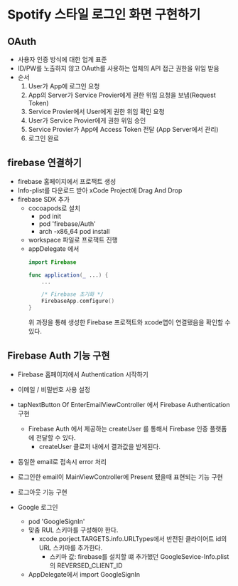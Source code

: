 # Spotify 스타일 로그인 화면 구현하기

## OAuth
* 사용자 인증 방식에 대한 업계 표준
* ID/PW를 노출하지 않고 OAuth를 사용하는 업체의 API 접근 권한을 위임 받음
* 순서
  1. User가 App에 로그인 요청
  2. App의 Server가 Service Provier에게 권한 위임 요청을 보냄(Request Token)
  3. Service Provier에서 User에게 권한 위임 확인 요청
  4. User가 Service Provier에게 권한 위임 승인
  5. Service Provier가 App에 Access Token 전달 (App Server에서 관리)
  6. 로그인 완료

## firebase 연결하기
* firebase 홈페이지에서 프로잭트 생성
* Info-plist를 다운로드 받아 xCode Project에 Drag And Drop
* firebase SDK 추가
  * cocoapods로 설치
    * pod init
    * pod 'firebase/Auth'
    * arch -x86_64 pod install
  * workspace 파일로 프로잭트 진행
  * appDelegate 에서 
    ```Swift
    import Firebase

    func application(_ ...) {
        ...

        /* Firebase 초기화 */
        FirebaseApp.comfigure()
    }
    ``` 
    위 과정을 통해 생성한 Firebase 프로잭트와 xcode앱이 연결됐음을 확인할 수 있다.

## Firebase Auth 기능 구현 
* Firebase 홈페이지에서 Authentication 시작하기 
* 이메일 / 비밀번호 사용 설정

* tapNextButton Of EnterEmailViewController 에서 Firebase Authentication 구현
  * Firebase Auth 에서 제공하는 createUser 를 통해서 Firebase 인증 플랫폼에 전달할 수 있다. 
    * createUser 클로저 내에서 결과값을 받게된다.

* 동일한 email로 접속시 error 처리
* 로그인한 email이 MainViewController에 Present 됐을때 표현되는 기능 구현
* 로그아웃 기능 구현
* Google 로그인
  * pod 'GoogleSignIn'
  * 맞춤 RUL 스키마를 구성해야 한다. 
    * xcode.porject.TARGETS.info.URLTypes에서 반전된 클라이어트 id의 URL 스키마를 추가한다.
      * 스키마 값: firebase를 설치할 떄 추가했던 GoogleSevice-Info.plist의 REVERSED_CLIENT_ID
  * AppDelegate에서 import GoogleSignIn